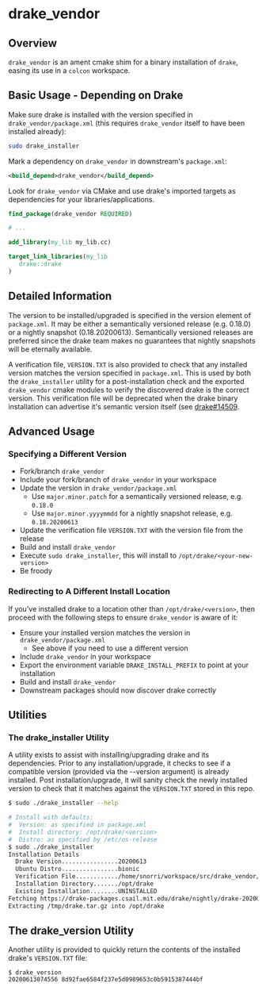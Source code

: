 # drake_vendor

## Overview

`drake_vendor` is an ament cmake shim for a binary installation of `drake`,
easing its use in a `colcon` workspace.

## Basic Usage - Depending on Drake

Make sure drake is installed with the version specified in `drake_vendor/package.xml`
(this requires `drake_vendor` itself to have been installed already):

```bash
sudo drake_installer
```

Mark a dependency on `drake_vendor` in downstream's `package.xml`:

```xml
<build_depend>drake_vendor</build_depend>
```

Look for `drake_vendor` via CMake and use drake's imported targets as dependencies for
your libraries/applications.

```cmake
find_package(drake_vendor REQUIRED)

# ...

add_library(my_lib my_lib.cc)

target_link_libraries(my_lib
   drake::drake
)
```

## Detailed Information

The version to be installed/upgraded is specified in the version element of `package.xml`.
It may be either a semantically versioned release (e.g. 0.18.0) or a nightly snapshot 
(0.18.20200613). Semantically versioned releases are preferred since the drake team makes
no guarantees that nightly snapshots will be eternally available.

A verification file, `VERSION.TXT` is also provided to check that any installed version
matches the version specified in `package.xml`. This is used by both the `drake_installer`
utility for a post-installation check and the exported `drake_vendor` cmake modules to
verify the discovered drake is the correct version. This verification file will be
deprecated when the drake binary installation can advertise it's semantic version itself
(see [drake#14509](https://github.com/RobotLocomotion/drake/issues/14509).

## Advanced Usage

### Specifying a Different Version

* Fork/branch `drake_vendor`
* Include your fork/branch of `drake_vendor` in your workspace
* Update the version in `drake_vendor/package.xml`
  * Use `major.minor.patch` for a semantically versioned release, e.g. `0.18.0`
  * Use `major.minor.yyyymmdd` for a nightly snapshot release, e.g. `0.18.20200613`
* Update the verification file `VERSION.TXT` with the version file from the release
* Build and install `drake_vendor`
* Execute `sudo drake_installer`, this will install to `/opt/drake/<your-new-version>`
* Be froody

### Redirecting to A Different Install Location

If you've installed drake to a location other than `/opt/drake/<version>`, then proceed
with the following steps to ensure `drake_vendor` is aware of it:

* Ensure your installed version matches the version in `drake_vendor/package.xml`
  * See above if you need to use a different version
* Include `drake_vendor` in your workspace
* Export the environment variable `DRAKE_INSTALL_PREFIX` to point at your installation
* Build and install `drake_vendor`
* Downstream packages should now discover drake correctly

## Utilities

### The drake_installer Utility

A utility exists to assist with installing/upgrading drake and its dependencies. Prior
to any installation/upgrade, it checks to see if a compatible version (provided via
the --version argument) is already installed. Post installation/upgrade, it will sanity
check the newly installed version to check that it matches against the `VERSION.TXT`
stored in this repo.

```bash
$ sudo ./drake_installer --help

# Install with defaults:
#  Version: as specified in package.xml
#  Install directory: /opt/drake/<version>
#  Distro: as specified by /etc/os-release
$ sudo ./drake_installer
Installation Details
  Drake Version................20200613
  Ubuntu Distro................bionic
  Verification File............/home/snorri/workspace/src/drake_vendor/VERSION.TXT
  Installation Directory......./opt/drake
  Existing Installation........UNINSTALLED
Fetching https://drake-packages.csail.mit.edu/drake/nightly/drake-20200613-bionic.tar.gz and saving to /tmp/drake.tar.gz
Extracting /tmp/drake.tar.gz into /opt/drake
```

## The drake_version Utility

Another utility is provided to quickly return the contents of the installed drake's
`VERSION.TXT` file:

```
$ drake_version
20200613074556 8d92fae6584f237e5d0989653c0b5915387444bf
```

